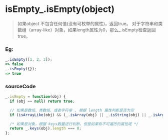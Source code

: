 # isEmpty_.isEmpty(object) 
> 如果object 不包含任何值(没有可枚举的属性)，返回true。 
> 对于字符串和类数组（array-like）对象，如果length属性为0，那么_.isEmpty检查返回true。

### Eg:
```js
_.isEmpty([1, 2, 3]);
=> false
_.isEmpty({});
=> true
```

### sourceCode
```js
_.isEmpty = function(obj) {
  if (obj == null) return true;

  // 如果是数组、类数组、或者字符串 , 根据 length 属性判断是否为空
  if (isArrayLike(obj) && (_.isArray(obj) || _.isString(obj) || _.isArguments(obj))) return obj.length === 0;

  /* 如果是对象，根据 keys数量进行判断，但是如果有不可遍历的属性呢 */
  return _.keys(obj).length === 0;
};
```